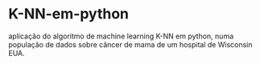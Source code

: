 # K-NN-em-python
aplicação do algoritmo de machine learning K-NN em python, numa população de dados sobre câncer de mama de um hospital de Wisconsin EUA.
